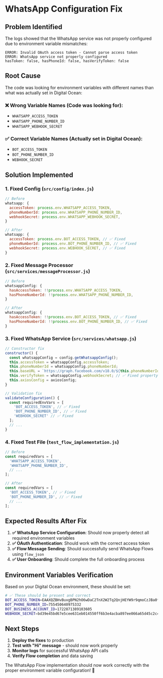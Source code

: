 # WhatsApp Configuration Fix

## Problem Identified

The logs showed that the WhatsApp service was not properly configured due to environment variable mismatches:

```
ERROR: Invalid OAuth access token - Cannot parse access token
ERROR: WhatsApp service not properly configured
hasToken: false, hasPhoneId: false, hasVerifyToken: false
```

## Root Cause

The code was looking for environment variables with different names than what was actually set in Digital Ocean:

### ❌ **Wrong Variable Names (Code was looking for):**
- `WHATSAPP_ACCESS_TOKEN`
- `WHATSAPP_PHONE_NUMBER_ID` 
- `WHATSAPP_WEBHOOK_SECRET`

### ✅ **Correct Variable Names (Actually set in Digital Ocean):**
- `BOT_ACCESS_TOKEN`
- `BOT_PHONE_NUMBER_ID`
- `WEBHOOK_SECRET`

## Solution Implemented

### 1. **Fixed Config (`src/config/index.js`)**
```javascript
// Before
whatsapp: {
  accessToken: process.env.WHATSAPP_ACCESS_TOKEN,
  phoneNumberId: process.env.WHATSAPP_PHONE_NUMBER_ID,
  webhookSecret: process.env.WHATSAPP_WEBHOOK_SECRET,
}

// After
whatsapp: {
  accessToken: process.env.BOT_ACCESS_TOKEN, // ✅ Fixed
  phoneNumberId: process.env.BOT_PHONE_NUMBER_ID, // ✅ Fixed
  webhookSecret: process.env.WEBHOOK_SECRET, // ✅ Fixed
}
```

### 2. **Fixed Message Processor (`src/services/messageProcessor.js`)**
```javascript
// Before
whatsappConfig: {
  hasAccessToken: !!process.env.WHATSAPP_ACCESS_TOKEN,
  hasPhoneNumberId: !!process.env.WHATSAPP_PHONE_NUMBER_ID,
}

// After
whatsappConfig: {
  hasAccessToken: !!process.env.BOT_ACCESS_TOKEN, // ✅ Fixed
  hasPhoneNumberId: !!process.env.BOT_PHONE_NUMBER_ID, // ✅ Fixed
}
```

### 3. **Fixed WhatsApp Service (`src/services/whatsapp.js`)**
```javascript
// Constructor fix
constructor() {
  const whatsappConfig = config.getWhatsappConfig();
  this.accessToken = whatsappConfig.accessToken;
  this.phoneNumberId = whatsappConfig.phoneNumberId;
  this.baseURL = `https://graph.facebook.com/v18.0/${this.phoneNumberId}`;
  this.verifyToken = whatsappConfig.webhookSecret; // ✅ Fixed property name
  this.axiosConfig = axiosConfig;
}

// Validation fix
validateConfiguration() {
  const requiredEnvVars = [
    'BOT_ACCESS_TOKEN', // ✅ Fixed
    'BOT_PHONE_NUMBER_ID', // ✅ Fixed
    'WEBHOOK_SECRET' // ✅ Fixed
  ];
  // ...
}
```

### 4. **Fixed Test File (`test_flow_implementation.js`)**
```javascript
// Before
const requiredVars = [
  'WHATSAPP_ACCESS_TOKEN',
  'WHATSAPP_PHONE_NUMBER_ID',
  // ...
];

// After
const requiredVars = [
  'BOT_ACCESS_TOKEN', // ✅ Fixed
  'BOT_PHONE_NUMBER_ID', // ✅ Fixed
  // ...
];
```

## Expected Results After Fix

1. **✅ WhatsApp Service Configuration**: Should now properly detect all required environment variables
2. **✅ OAuth Authentication**: Should work with the correct access token
3. **✅ Flow Message Sending**: Should successfully send WhatsApp Flows using `flow_json`
4. **✅ User Onboarding**: Should complete the full onboarding process

## Environment Variables Verification

Based on your Digital Ocean environment, these should be set:

```bash
# ✅ These should be present and correct
BOT_ACCESS_TOKEN=EAAXQZBHvBuxgBPN2hO6wDaC2TnX2W2Tq2QnjHEYW9r9qmoCzJBa0fEZBJp8XXpiZBeCx6xqalX5PJ1WrAqENxMAyq3LsuqkPEZBJ4fsPGKTKoHSoOC26hDBhzY68hwLDM0RzE5wNAlJS3bPUZAkRsj2khewZB7l1a7OGZAIrhzhaIlQ6WqZBr95RrQhKGiKwdTaVhX2mLbZCrHnlnk4Mv
BOT_PHONE_NUMBER_ID=755450640975332
BOT_BUSINESS_ACCOUNT_ID=1722871389103605
WEBHOOK_SECRET=bd39e45bd67e5cee631eb014550ff6b3e4acba897ee066a65d45c2c43395a7bd
```

## Next Steps

1. **Deploy the fixes** to production
2. **Test with "Hi" message** - should now work properly
3. **Monitor logs** for successful WhatsApp API calls
4. **Verify Flow completion** and data saving

The WhatsApp Flow implementation should now work correctly with the proper environment variable configuration! 🎉

